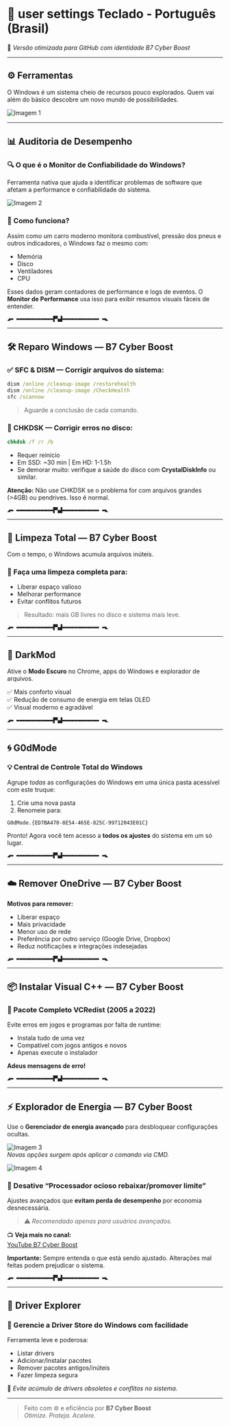 
# 🧠 **user settings Teclado - Português (Brasil)**  
🔧 *Versão otimizada para GitHub com identidade B7 Cyber Boost*

---

## ⚙️ **Ferramentas**

O Windows é um sistema cheio de recursos pouco explorados. Quem vai além do básico descobre um novo mundo de possibilidades.

![Imagem 1](inserir_caminho_ou_link)

---

## 📊 **Auditoria de Desempenho**

### 🔍 O que é o **Monitor de Confiabilidade do Windows**?

Ferramenta nativa que ajuda a identificar problemas de software que afetam a performance e confiabilidade do sistema.

![Imagem 2](inserir_caminho_ou_link)

### 🔧 Como funciona?

Assim como um carro moderno monitora combustível, pressão dos pneus e outros indicadores, o Windows faz o mesmo com:

- Memória
- Disco
- Ventiladores
- CPU

Esses dados geram contadores de performance e logs de eventos. O **Monitor de Performance** usa isso para exibir resumos visuais fáceis de entender.

```
◢▬ ▬▬▬▬▬▬▬▬▬▬▬▬▛▚▟▬▬▬▬▬▬▬▬▬▬▬▬ ▬◣
```

---

## 🛠️ **Reparo Windows — B7 Cyber Boost**

### ✅ SFC & DISM — Corrigir arquivos do sistema:

```cmd
dism /online /cleanup-image /restorehealth
dism /online /cleanup-image /CheckHealth
sfc /scannow
```

> Aguarde a conclusão de cada comando.

### 💽 CHKDSK — Corrigir erros no disco:

```cmd
chkdsk /f /r /b
```

- Requer reinício
- Em SSD: ~30 min | Em HD: 1-1.5h
- Se demorar muito: verifique a saúde do disco com **CrystalDiskInfo** ou similar.

**Atenção:** Não use CHKDSK se o problema for com arquivos grandes (>4GB) ou pendrives. Isso é normal.

```
◢▬ ▬▬▬▬▬▬▬▬▬▬▬▬▛▚▟▬▬▬▬▬▬▬▬▬▬▬▬ ▬◣
```

---

## 🧹 **Limpeza Total — B7 Cyber Boost**

Com o tempo, o Windows acumula arquivos inúteis.

### 🧼 Faça uma limpeza completa para:

- Liberar espaço valioso
- Melhorar performance
- Evitar conflitos futuros

> Resultado: mais GB livres no disco e sistema mais leve.

```
◢▬ ▬▬▬▬▬▬▬▬▬▬▬▬▛▚▟▬▬▬▬▬▬▬▬▬▬▬▬ ▬◣
```

---

## 🌙 **DarkMod**

Ative o **Modo Escuro** no Chrome, apps do Windows e explorador de arquivos.

✅ Mais conforto visual  
✅ Redução de consumo de energia em telas OLED  
✅ Visual moderno e agradável

```
◢▬ ▬▬▬▬▬▬▬▬▬▬▬▬▛▚▟▬▬▬▬▬▬▬▬▬▬▬▬ ▬◣
```

---

## 🌀 **G0dMode**

### 💡 Central de Controle Total do Windows

Agrupe *todas* as configurações do Windows em uma única pasta acessível com este truque:

1. Crie uma nova pasta
2. Renomeie para:
```
G0dMode.{ED7BA470-8E54-465E-825C-99712043E01C}
```

Pronto! Agora você tem acesso a **todos os ajustes** do sistema em um só lugar.

```
◢▬ ▬▬▬▬▬▬▬▬▬▬▬▬▛▚▟▬▬▬▬▬▬▬▬▬▬▬▬ ▬◣
```

---

## ☁️ **Remover OneDrive — B7 Cyber Boost**

**Motivos para remover:**

- Liberar espaço
- Mais privacidade
- Menor uso de rede
- Preferência por outro serviço (Google Drive, Dropbox)
- Reduz notificações e integrações indesejadas

```
◢▬ ▬▬▬▬▬▬▬▬▬▬▬▬▛▚▟▬▬▬▬▬▬▬▬▬▬▬▬ ▬◣
```

---

## 📦 **Instalar Visual C++ — B7 Cyber Boost**

### 🧩 Pacote Completo VCRedist (2005 a 2022)

Evite erros em jogos e programas por falta de runtime:

- Instala tudo de uma vez
- Compatível com jogos antigos e novos
- Apenas execute o instalador

**Adeus mensagens de erro!**

```
◢▬ ▬▬▬▬▬▬▬▬▬▬▬▬▛▚▟▬▬▬▬▬▬▬▬▬▬▬▬ ▬◣
```

---

## ⚡ **Explorador de Energia — B7 Cyber Boost**

Use o **Gerenciador de energia avançado** para desbloquear configurações ocultas.

![Imagem 3](inserir_caminho_ou_link)  
*Novas opções surgem após aplicar o comando via CMD.*

![Imagem 4](inserir_caminho_ou_link)

### 🔌 Desative “Processador ocioso rebaixar/promover limite”

Ajustes avançados que **evitam perda de desempenho** por economia desnecessária.

> ⚠️ *Recomendado apenas para usuários avançados.*

📺 **Veja mais no canal:**  
[YouTube B7 Cyber Boost](https://www.youtube.com/channel/UCAS-1U33A47hDISamAnOO-g)

**Importante:** Sempre entenda o que está sendo ajustado. Alterações mal feitas podem prejudicar o sistema.

```
◢▬ ▬▬▬▬▬▬▬▬▬▬▬▬▛▚▟▬▬▬▬▬▬▬▬▬▬▬▬ ▬◣
```

---

## 📁 **Driver Explorer**

### 🧠 Gerencie a Driver Store do Windows com facilidade

Ferramenta leve e poderosa:

- Listar drivers
- Adicionar/Instalar pacotes
- Remover pacotes antigos/inúteis
- Fazer limpeza segura

🔧 *Evite acúmulo de drivers obsoletos e conflitos no sistema.*

---

> Feito com ⚙️ e eficiência por **B7 Cyber Boost**  
> *Otimize. Proteja. Acelere.*
